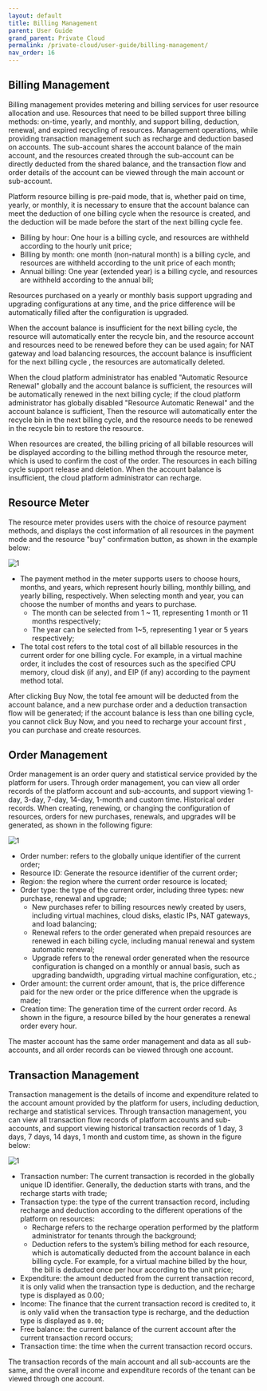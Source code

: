 ```yaml
---  
layout: default
title: Billing Management
parent: User Guide
grand_parent: Private Cloud
permalink: /private-cloud/user-guide/billing-management/
nav_order: 16
---
```

## Billing Management

Billing management provides metering and billing services for user resource allocation and use. Resources that need to be billed support three billing methods: on-time, yearly, and monthly, and support billing, deduction, renewal, and expired recycling of resources. Management operations, while providing transaction management such as recharge and deduction based on accounts. The sub-account shares the account balance of the main account, and the resources created through the sub-account can be directly deducted from the shared balance, and the transaction flow and order details of the account can be viewed through the main account or sub-account.

Platform resource billing is pre-paid mode, that is, whether paid on time, yearly, or monthly, it is necessary to ensure that the account balance can meet the deduction of one billing cycle when the resource is created, and the deduction will be made before the start of the next billing cycle fee.

- Billing by hour: One hour is a billing cycle, and resources are withheld according to the hourly unit price;
- Billing by month: one month (non-natural month) is a billing cycle, and resources are withheld according to the unit price of each month;
- Annual billing: One year (extended year) is a billing cycle, and resources are withheld according to the annual bill;

Resources purchased on a yearly or monthly basis support upgrading and upgrading configurations at any time, and the price difference will be automatically filled after the configuration is upgraded.

When the account balance is insufficient for the next billing cycle, the resource will automatically enter the recycle bin, and the resource account and resources need to be renewed before they can be used again; for NAT gateway and load balancing resources, the account balance is insufficient for the next billing cycle , the resources are automatically deleted.

When the cloud platform administrator has enabled "Automatic Resource Renewal" globally and the account balance is sufficient, the resources will be automatically renewed in the next billing cycle; if the cloud platform administrator has globally disabled "Resource Automatic Renewal" and the account balance is sufficient, Then the resource will automatically enter the recycle bin in the next billing cycle, and the resource needs to be renewed in the recycle bin to restore the resource.

When resources are created, the billing pricing of all billable resources will be displayed according to the billing method through the resource meter, which is used to confirm the cost of the order. The resources in each billing cycle support release and deletion. When the account balance is insufficient, the cloud platform administrator can recharge.

## Resource Meter
The resource meter provides users with the choice of resource payment methods, and displays the cost information of all resources in the payment mode and the resource "buy" confirmation button, as shown in the example below:

![1](/assets/images/user-guide/user-guide-155.png)

- The payment method in the meter supports users to choose hours, months, and years, which represent hourly billing, monthly billing, and yearly billing, respectively. When selecting month and year, you can choose the number of months and years to purchase.
  - The month can be selected from 1 ~ 11, representing 1 month or 11 months respectively;
  - The year can be selected from 1~5, representing 1 year or 5 years respectively;
- The total cost refers to the total cost of all billable resources in the current order for one billing cycle. For example, in a virtual machine order, it includes the cost of resources such as the specified CPU memory, cloud disk (if any), and EIP (if any) according to the payment method total.

After clicking Buy Now, the total fee amount will be deducted from the account balance, and a new purchase order and a deduction transaction flow will be generated; if the account balance is less than one billing cycle, you cannot click Buy Now, and you need to recharge your account first , you can purchase and create resources.

## Order Management
Order management is an order query and statistical service provided by the platform for users. Through order management, you can view all order records of the platform account and sub-accounts, and support viewing 1-day, 3-day, 7-day, 14-day, 1-month and custom time. Historical order records. When creating, renewing, or changing the configuration of resources, orders for new purchases, renewals, and upgrades will be generated, as shown in the following figure:

![1](/assets/images/user-guide/user-guide-156.png)

- Order number: refers to the globally unique identifier of the current order;
- Resource ID: Generate the resource identifier of the current order;
- Region: the region where the current order resource is located;
- Order type: the type of the current order, including three types: new purchase, renewal and upgrade;
  - New purchases refer to billing resources newly created by users, including virtual machines, cloud disks, elastic IPs, NAT gateways, and load balancing;
  - Renewal refers to the order generated when prepaid resources are renewed in each billing cycle, including manual renewal and system automatic renewal;
  - Upgrade refers to the renewal order generated when the resource configuration is changed on a monthly or annual basis, such as upgrading bandwidth, upgrading virtual machine configuration, etc.;
- Order amount: the current order amount, that is, the price difference paid for the new order or the price difference when the upgrade is made;
- Creation time: The generation time of the current order record. As shown in the figure, a resource billed by the hour generates a renewal order every hour.

The master account has the same order management and data as all sub-accounts, and all order records can be viewed through one account.

## Transaction Management
Transaction management is the details of income and expenditure related to the account amount provided by the platform for users, including deduction, recharge and statistical services. Through transaction management, you can view all transaction flow records of platform accounts and sub-accounts, and support viewing historical transaction records of 1 day, 3 days, 7 days, 14 days, 1 month and custom time, as shown in the figure below:

![1](/assets/images/user-guide/user-guide-157.png)

- Transaction number: The current transaction is recorded in the globally unique ID identifier. Generally, the deduction starts with trans, and the recharge starts with trade;
- Transaction type: the type of the current transaction record, including recharge and deduction according to the different operations of the platform on resources:
  - Recharge refers to the recharge operation performed by the platform administrator for tenants through the background;
  - Deduction refers to the system’s billing method for each resource, which is automatically deducted from the account balance in each billing cycle. For example, for a virtual machine billed by the hour, the bill is deducted once per hour according to the unit price;
- Expenditure: the amount deducted from the current transaction record, it is only valid when the transaction type is deduction, and the recharge type is displayed as 0.00;
- Income: The finance that the current transaction record is credited to, it is only valid when the transaction type is recharge, and the deduction type is displayed as `0.00`;
- Free balance: the current balance of the current account after the current transaction record occurs;
- Transaction time: the time when the current transaction record occurs.

The transaction records of the main account and all sub-accounts are the same, and the overall income and expenditure records of the tenant can be viewed through one account.